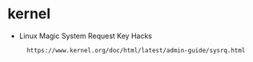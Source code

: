 kernel
======

+ Linux Magic System Request Key Hacks

		https://www.kernel.org/doc/html/latest/admin-guide/sysrq.html